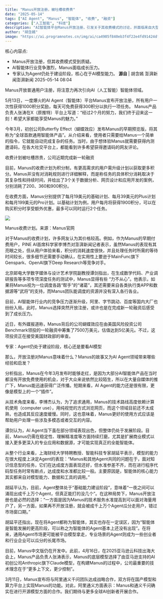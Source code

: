 ```yaml
---
title: "Manus开放注册，被吐槽收费贵"
date: "2025-05-14"
tags: ["AI Agent", "Manus", "智能体", "收费", "融资"]
categories: ["人工智能", "科技"]
description: "AI智能体平台Manus开放注册，引发关于其收费模式的讨论，并面临来自大型科技公司的竞争压力。"
author: "胡含嫣"
image: "https://ai.programnotes.cn/img/ai/ca4905f840eb3f4f22e4fd91424dfc6c.png"
---
```


核心内容点:

- Manus开放注册，但其收费模式受到质疑。
- AI智能体行业竞争激烈，Manus面临成长压力。
- 专家认为Agent仍处于建设阶段，核心在于AI模型能力。
**源自** | 胡含嫣 澎湃新闻澎湃新闻 2025-05-14 08:04

Manus开放普通用户注册，将注意力再次引向AI（人工智能）智能体领域。


5月13日，一度爆火的AI Agent（智能体）平台Manus宣布开放注册，所有用户一次性获得1000积分奖励，每天可免费获得300积分以执行一项任务。
Manus产品负责人张涛在X（原推特）平台上写道：“经过2个月的努力，我们终于迎来这一刻！希望大家都能享受Manus的魅力。”


今年3月，初创公司Butterfly Effect（蝴蝶效应）发布Manus的早期预览版，将其称为“全球首款通用智能体产品”。从介绍来看，使用者只需要给Manus一个简单的指令，它就能自动完成复杂的任务。当时，由于想体验Manus就需要获得内测邀请码，在各大社交平台上，都能看到许多希望获得邀请码的网友评论。


收费计划被吐槽昂贵，公司近期完成新一轮融资



目前，Manus的收费计划为积分制，有更高需求的用户需升级计划以获取更多积分。Manus并没有对消耗规则进行详细解释，而是称任务的具体积分消耗取决于其复杂性和持续时间，并给出了3个关于数据分析、网页设计和应用开发的案例，分别消耗了200、360和900积分。


在收费方面，Manus分别提供了每月19美元的基础计划、每月39美元的Plus计划和每月199美元的Pro计划。以基础计划为例，用户每月将获得1900积分，可以在购买积分时享受额外优惠，最多可以同时运行2个任务。


![](https://ai.programnotes.cn/img/ai/ca4905f840eb3f4f22e4fd91424dfc6c.png)

Manus收费计划。来源：Manus官网


对于Manus的收费计划，许多网友认为其价格较高。例如，作为Manus的早期付费用户，PINE AI首席科学家李博杰对澎湃新闻记者表示，虽然Manus的表现有其亮眼之处，但从用户体验来看，积分的消耗速度很快，并且处理任务时所需的等待时间较长，很多细节还需要手动确认，在实用性上要逊于MainFunc旗下Genspark、OpenAI旗下Deep Research等竞争对手。


北京邮电大学数字媒体与设计艺术学院副教授谭剑指出，在生成数学代码、产业调研报告等多项专项深度任务的测试中，Manus显得有些 “力不从心”。他表示，如果将Manus视为一位调度各路“帮手”的“诸葛”，其还需要来自各类执行类APP和数据源等“武将”的支持，而Manus团队能调度的资源并没有深入各行各业。


目前，AI智能体行业内的竞争压力逐渐升级，阿里、字节跳动、百度等国内大厂也纷纷入局。此时，Manus选择突然开放注册，或许也是在完成新一轮融资后感受到了成长压力。


近日，有外媒报道称，Manus背后的公司蝴蝶效应在由美国风险投资公司Benchmark领投的一轮融资中筹集了7500万美元，估值达到5亿美元。不过，这项投资正在接受美国财政部的审查。


专家：Agent仍处于建设阶段，核心还是要看AI模型


那么，开放注册对Manus意味着什么？Manus的故事又为AI Agent领域带来哪些经验和启发？


分析指出，Manus在今年3月发布时能够走红，是因为大部分AI智能体产品在当时都没有开放免费使用的机会，对于大众来说依然比较陌生，所以在大量自媒体的推广下，Manus能迅速获得广泛传播。短期来看，AI Agent的能力还是很有限，更像是模型上的一个“插件”。


从技术角度来看，李博杰认为，为了追求通用，Manus的技术路线高度依赖计算机使用（computer use），用纯视觉的方式浏览网页，而这个领域目前还不太成熟，也造成其反应速度缓慢。同时，这也意味着，Manus更好的使用方式应该是帮助用户处理一些涉及多模态或者交互的内容。


谭剑认为，AI Agent当下虽在部分领域表现出色，但整体仍处于发展阶段。目前，Manus仍需在稳定性、理解精准度等方面持续打磨，尤其是扩展商业模式以接入更多更深入的专业应用和数据源，才可能实现真正的全能智能体。


从整个行业来看，上海财经大学特聘教授、智能科技专家胡延平表示，模型的能力在很大程度上决定Agent的表现：“Manus和其他Agent共同的问题在于，面对知识信息型的任务，它们在达成度方面表现还好，但水准参差不齐，而在进行程序代码型任务时常有断点，达成度和水准都比较一般。主要原因是，智能体的核心能力其实都来自对模型能力、数据和工具的调用。”


胡延平认为，目前，Agent整体处于“基础能力建设阶段”，意味着“一夜之间可以涌现出成千上万个Agent，但真正能打的没几个”。在这种局势下，Manus开放注册也是必然的选择：“一方面是因为Manus的技术服务水准提高到可以面对海量用户了，另一方面，如果再不开放注册，就会被成千上万个Agent瓜分走用户，错过市场窗口期。”


胡延平还指出，现在将Agent都称为智能体，其实也存在一定误区，因为“智能体是智能发展的更高阶段，可以称之为智能体的Agent基本上还没有出现”。在将来，通用Agent市场更可能被平台模型拿走，专业场景的Agent则成为一些创业者和行业企业可以瓜分的长尾市场。


目前，Manus中文版仍在开发中。此前，4月16日，在2025亚马逊云科技出海大会上，Manus产品负责人张涛表示，Manus的底层模型选择了由亚马逊支持的AI初创公司Anthropic旗下Claude模型，在构建Manus的过程中，公司最重要的技术理念在于“更多上下文，更少控制”。


3月11日，Manus宣布将与阿里通义千问团队达成战略合作，双方将在国产模型和算力平台上实现Manus的功能。对此，阿里通义方面表示：Manus和通义千问确实在进行开源模型方面的合作。我们期待与更多全球AI创新者开展合作。




